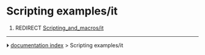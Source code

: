# Scripting examples/it
1.  REDIRECT [Scripting_and_macros/it](Scripting_and_macros/it.md)



---
⏵ [documentation index](../README.md) > Scripting examples/it

